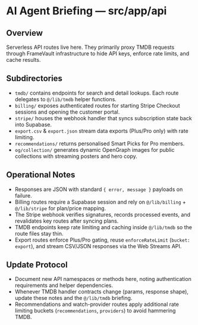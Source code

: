 # AI Agent Briefing — src/app/api

## Overview
Serverless API routes live here. They primarily proxy TMDB requests through FrameVault infrastructure to hide API keys, enforce rate limits, and cache results.

## Subdirectories
- `tmdb/` contains endpoints for search and detail lookups. Each route delegates to `@/lib/tmdb` helper functions.
- `billing/` exposes authenticated routes for starting Stripe Checkout sessions and opening the customer portal.
- `stripe/` houses the webhook handler that syncs subscription state back into Supabase.
- `export.csv` & `export.json` stream data exports (Plus/Pro only) with rate limiting.
- `recommendations/` returns personalised Smart Picks for Pro members.
- `og/collection/` generates dynamic OpenGraph images for public collections with streaming posters and hero copy.

## Operational Notes
- Responses are JSON with standard `{ error, message }` payloads on failure.
- Billing routes require a Supabase session and rely on `@/lib/billing` + `@/lib/stripe` for plan/price mapping.
- The Stripe webhook verifies signatures, records processed events, and revalidates key routes after syncing plans.
- TMDB endpoints keep rate limiting and caching inside `@/lib/tmdb` so the route files stay thin.
- Export routes enforce Plus/Pro gating, reuse `enforceRateLimit` (`bucket: export`), and stream CSV/JSON responses via the Web Streams API.

## Update Protocol
- Document new API namespaces or methods here, noting authentication requirements and helper dependencies.
- Whenever TMDB handler contracts change (params, response shape), update these notes and the `@/lib/tmdb` briefing.
- Recommendations and watch-provider routes apply additional rate limiting buckets (`recommendations`, `providers`) to avoid hammering TMDB.
